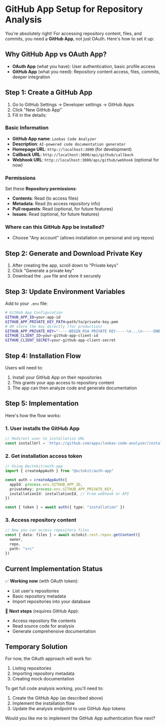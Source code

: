 # GitHub App Setup for Repository Analysis

You're absolutely right! For accessing repository content, files, and commits, you need a **GitHub App**, not just OAuth. Here's how to set it up:

## Why GitHub App vs OAuth App?

- **OAuth App** (what you have): User authentication, basic profile access
- **GitHub App** (what you need): Repository content access, files, commits, deeper integration

## Step 1: Create a GitHub App

1. Go to GitHub Settings → Developer settings → GitHub Apps
2. Click "New GitHub App"
3. Fill in the details:

### Basic Information
- **GitHub App name**: `Lookas Code Analyzer`
- **Description**: `AI-powered code documentation generator`
- **Homepage URL**: `http://localhost:3000` (for development)
- **Callback URL**: `http://localhost:3000/api/github/callback`
- **Webhook URL**: `http://localhost:3000/api/github/webhook` (optional for now)

### Permissions
Set these **Repository permissions**:
- **Contents**: Read (to access files)
- **Metadata**: Read (to access repository info)
- **Pull requests**: Read (optional, for future features)
- **Issues**: Read (optional, for future features)

### Where can this GitHub App be installed?
- Choose "Any account" (allows installation on personal and org repos)

## Step 2: Generate and Download Private Key

1. After creating the app, scroll down to "Private keys"
2. Click "Generate a private key"
3. Download the `.pem` file and store it securely

## Step 3: Update Environment Variables

Add to your `.env` file:

```bash
# GitHub App Configuration
GITHUB_APP_ID=your-app-id
GITHUB_APP_PRIVATE_KEY_PATH=path/to/private-key.pem
# OR store the key directly (for production)
GITHUB_APP_PRIVATE_KEY="-----BEGIN RSA PRIVATE KEY-----\n...\n-----END RSA PRIVATE KEY-----"
GITHUB_CLIENT_ID=your-github-app-client-id
GITHUB_CLIENT_SECRET=your-github-app-client-secret
```

## Step 4: Installation Flow

Users will need to:
1. Install your GitHub App on their repositories
2. This grants your app access to repository content
3. The app can then analyze code and generate documentation

## Step 5: Implementation

Here's how the flow works:

### 1. User installs the GitHub App
```typescript
// Redirect user to installation URL
const installUrl = `https://github.com/apps/lookas-code-analyzer/installations/new`
```

### 2. Get installation access token
```typescript
// Using @octokit/auth-app
import { createAppAuth } from "@octokit/auth-app"

const auth = createAppAuth({
  appId: process.env.GITHUB_APP_ID,
  privateKey: process.env.GITHUB_APP_PRIVATE_KEY,
  installationId: installationId, // From webhook or API
})

const { token } = await auth({ type: "installation" })
```

### 3. Access repository content
```typescript
// Now you can access repository files
const { data: files } = await octokit.rest.repos.getContent({
  owner,
  repo,
  path: "src"
})
```

## Current Implementation Status

✅ **Working now** (with OAuth token):
- List user's repositories
- Basic repository metadata
- Import repositories into your database

🔄 **Next steps** (requires GitHub App):
- Access repository file contents
- Read source code for analysis
- Generate comprehensive documentation

## Temporary Solution

For now, the OAuth approach will work for:
1. Listing repositories
2. Importing repository metadata
3. Creating mock documentation

To get full code analysis working, you'll need to:
1. Create the GitHub App (as described above)
2. Implement the installation flow
3. Update the analysis endpoint to use GitHub App tokens

Would you like me to implement the GitHub App authentication flow next? 